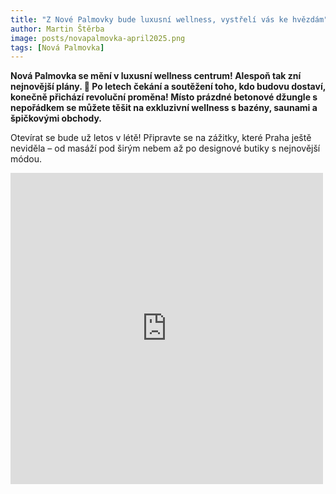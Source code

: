 ```yaml
---
title: "Z Nové Palmovky bude luxusní wellness, vystřelí vás ke hvězdám"
author: Martin Štěrba
image: posts/novapalmovka-april2025.png
tags: [Nová Palmovka]
---
```


**Nová Palmovka se mění v luxusní wellness centrum! Alespoň tak zní nejnovější plány. 🌟 Po letech čekání a soutěžení toho, kdo budovu dostaví, konečně přichází revoluční proměna! Místo prázdné betonové džungle s nepořádkem se můžete těšit na exkluzivní wellness s bazény, saunami a špičkovými obchody.**

Otevírat se bude už letos v létě! Připravte se na zážitky, které Praha ještě neviděla – od masáží pod širým nebem až po designové butiky s nejnovější módou.

<iframe src="https://www.facebook.com/plugins/post.php?href=https%3A%2F%2Fwww.facebook.com%2Fsterbamartin.praha8%2Fposts%2Fpfbid028K4E1hazetf6qMMHHrhNd6kdYAb9EAbgaYKTBdadMtNDnfwiusu9mj1jXxnmukoJl&show_text=false&width=500" width="500" height="498" style="border:none;overflow:hidden" scrolling="no" frameborder="0" allowfullscreen="true" allow="autoplay; clipboard-write; encrypted-media; picture-in-picture; web-share"></iframe>